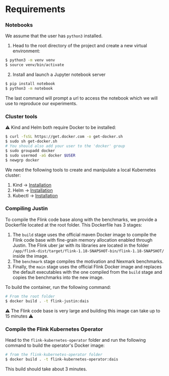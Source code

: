 # Requirements


### Notebooks
We assume that the user has `python3` installed.

1. Head to the root directory of the project and create a new virtual environment: 
```bash
$ python3 -m venv venv
$ source venv/bin/activate
```
2. Install and launch a Jupyter notebook server
```bash
$ pip install notebook
$ python3 -m notebook
```
The last command will prompt a url to access the notebook which we will use to reproduce our experiments.

### Cluster tools

:warning: Kind and Helm both require Docker to be installed:
```bash
$ curl -fsSL https://get.docker.com -o get-docker.sh
$ sudo sh get-docker.sh
# You should also add your user to the 'docker' group
$ sudo groupadd docker
$ sudo usermod -aG docker $USER
$ newgrp docker
```


We need the following tools to create and manipulate a local Kubernetes cluster:

1. Kind -> [Installation](https://kind.sigs.k8s.io/docs/user/quick-start/#installation)
2. Helm -> [Installation](https://helm.sh/docs/helm/helm_install/)
3. Kubectl -> [Installation](https://kubernetes.io/docs/tasks/tools/install-kubectl-linux/#install-kubectl-binary-with-curl-on-linux)

### Compiling Justin

To compile the Flink code base along with the benchmarks, we provide a Dockerfile located at the root folder.
This Dockerfile has 3 stages:
1. The `build` stage uses the official maven Docker image to compile the Flink code base with fine-grain memory allocation enabled through Justin.
The Flink uber jar with its libraries are located in the folder `/app/flink-dist/target/flink-1.18-SNAPSHOT-bin/flink-1.18-SNAPSHOT/` inside the image.
2. The `benchmark` stage compiles the motivation and Nexmark benchmarks.
3. Finally, the `main` stage uses the official Flink Docker image and replaces the default executables with the one compiled from the `build` stage and copies the benchmarks into the new image.

To build the container, run the following command:
```bash
# From the root folder
$ docker build . -t flink-justin:dais
```
:warning: The Flink code base is very large and building this image can take up to 15 minutes :warning:

### Compile the Flink Kubernetes Operator

Head to the `flink-kubernetes-operator` folder and run the following command to build the operator's Docker image: 
```bash
# from the flink-kubernetes-operator folder
$ docker build . -t flink-kubernetes-operator:dais
```
This build should take about 3 minutes.